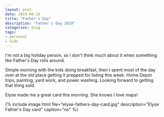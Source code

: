 ```yaml
---
layout: post
date: 2019-06-16
title: "Father's Day"
description: "Father's Day 2019"
categories: blog
tags:
- personal
- kids
---
```


I'm not a big holiday person, so I don't think much about it when something like Father's Day rolls around.

Simple morning with the kids doing breakfast, then I spent most of the day over at the old place getting it prepped for listing this week. Home Depot trips, painting, yard work, and power washing. Looking forward to getting that thing sold.

Elyse made me a great card this morning. She knows I love maps!

{% include image.html file="elyse-fathers-day-card.jpg" description="Elyse Father's Day card" caption="no" %}
